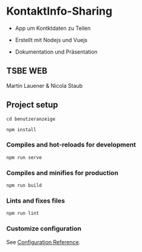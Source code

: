# KontaktInfo-Sharing
- App um Kontktdaten zu Teilen

- Erstellt mit Nodejs und Vuejs
- Dokumentation und Präsentation

## TSBE WEB
Martin Lauener & Nicola Staub

## Project setup
```
cd benutzeranzeige
```
```
npm install
```

### Compiles and hot-reloads for development
```
npm run serve
```

### Compiles and minifies for production
```
npm run build
```

### Lints and fixes files
```
npm run lint
```

### Customize configuration
See [Configuration Reference](https://cli.vuejs.org/config/).
